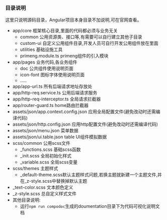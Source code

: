 ### 目录说明

这里只说明源码目录，Angular项目本身目录不加说明,可在官网查看。

+ app/core 框架核心目录,里面的代码都必须与业务无关
  + common 公用资源类、接口等,有需要可以自行建立其他子目录
  + custom-ui 自定义公用组件目录,开发人员可自行开发公用组件放在里面
  + utilities 基础设施工具
  + primeng.module.ts primeng组件的引入模块
+ app/pages 业务代码,各业务组件
  + doc 公共组件使用说明页面
  + icon-font 图标字体使用说明页面
  + .....
+ app/app-url.ts 所有后端请求地址存放处
+ app/http-req.service.ts 公用后端请求服务
+ app/http-req-interceptor.ts 全局请求拦截器
+ app/router-guard.ts home路由拦截器
+ assets/json/app.context.config.json 应用全局配置文件(避免改动时还需编译代码)
+ assets/json/http.config.json 应用http配置文件(避免改动时还需编译代码)
+ assets/json/menu.json 菜单数据
+ assets/json/ui.table.json table UI组件模拟数据
+ scss/common 公用scss文件
  + _functions.scss 基础scss函数
  + _init.scss 全局初始化样式
  + _variable.scss 全局scss变量
+ scss/themes 主题样式
  + _default-theme.scss默认主题样式问题,若换主题就新建一个主题文件,并在_z-style.scss中替换掉默认主题
+ _text-color.scss 文本颜色定义
+ _z-style.scss 总自定义样式文件
+ 其他目录说明:
  + 运行`npm run compodoc`生成的doumentation目录下为代码可视化说明文档
